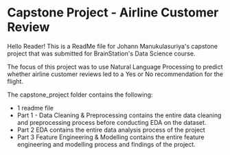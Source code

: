 # Capstone Project - Airline Customer Review

Hello Reader! This is a ReadMe file for Johann Manukulasuriya's capstone project that was submitted for BrainStation's Data Science course. 

The focus of this project was to use Natural Language Processing to predict whether airline customer reviews led to a Yes or No recommendation for the flight. 

The capstone_project folder contains the following:

- 1 readme file 
- Part 1 - Data Cleaning & Preprocessing contains the entire data cleaning and preprocessing process before conducting EDA on the dataset.
- Part 2 EDA contains the entire data analysis process of the project
- Part 3 Feature Engineering & Modelling contains the entire feature engineering and modelling process and findings of the project. 
